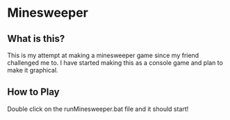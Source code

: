 # Minesweeper

## What is this?
This is my attempt at making a minesweeper game since my friend challenged me to. I have started making this as a console game and plan to make it graphical.

## How to Play
Double click on the runMinesweeper.bat file and it should start!